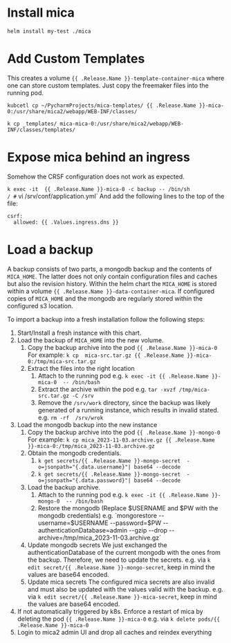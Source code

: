 
# Install mica

`helm install my-test ./mica`


# Add Custom Templates
This creates a volume `{{ .Release.Name }}-template-container-mica` where one can store custom 
templates. Just copy the freemaker files into the running pod.

`kubcetl cp ~/PycharmProjects/mica-templates/ {{ .Release.Name }}-mica-0:/usr/share/mica2/webapp/WEB-INF/classes/`


`k cp _templates/ mica-mica-0:/usr/share/mica2/webapp/WEB-INF/classes/templates/`

# Expose mica behind an ingress
Somehow the CRSF configuration does not work as expected.

`k exec -it  {{ .Release.Name }}-mica-0 -c backup -- /bin/sh`          
`/ #` vi /srv/conf/application.yml`
And add the following lines to the top of the file:
```
csrf:
  allowed: {{ .Values.ingress.dns }}
```

# Load a backup 
A backup consists of two parts, a mongodb backup and the contents of `MICA_HOME`.
The latter does not only contain configuration files and caches but also the revision history.
Within the helm chart the `MICA_HOME` is stored within a volume `{{ .Release.Name }}-data-container-mica`.
If configured copies of `MICA_HOME` and the mongodb are regularly stored within the configured s3 location. 

To import a backup into a fresh installation follow the following steps:
1) Start/Install a fresh instance with this chart.
2) Load the backup of `MICA_HOME` into the new volume.
   1) Copy the backup archive into the pod  `{{ .Release.Name }}-mica-0`
      For example: `k cp  mica-src.tar.gz {{ .Release.Name }}-mica-0:/tmp/mica-src.tar.gz   `
   2) Extract the files into the right location 
      1) Attach to the running pod e.g. `k exec -it {{ .Release.Name }}-mica-0  -- /bin/bash` 
      2) Extract the archive within the pod e.g. `tar -xvzf /tmp/mica-src.tar.gz -C /srv`
      3) Remove the `/srv/work` directory, since the backup was likely generated of a running instance, which results in invalid stated.  e.g. `rm -rf  /srv/wrok`
3) Load the mongodb backup into the new instance
   1) Copy the backup archive into the pod  `{{ .Release.Name }}-mongo-0`
      For example: `k cp mica_2023-11-03.archive.gz {{ .Release.Name }}-mica-0:/tmp/mica_2023-11-03.archive.gz`
   2) Obtain the mongodb credentials. 
      1) `k get secrets/{{ .Release.Name }}-mongo-secret  -o=jsonpath="{.data.username}"| base64 --decode`
      2) `k get secrets/{{ .Release.Name }}-mongo-secret  -o=jsonpath="{.data.password}"| base64 --decode`
   3) Load the backup archive. 
      1) Attach to the running pod e.g. `k exec -it {{ .Release.Name }}-mongo-0  -- /bin/bash` 
      2) Restore the mongodb (Replace $USERNAME and $PW with the mongodb credentials)
         e.g. `mongorestore  --username=$USERNAME --password=$PW --authenticationDatabase=admin --gzip --drop --archive=/tmp/mica_2023-11-03.archive.gz`
   4) Update mongodb secrets
      We just exchanged the authenticationDatabase of the current mongodb with the ones from the backup. Therefore, we need to update the secrets.
      e.g. via `k edit secret/{{ .Release.Name }}-mongo-secret`, keep in mind the values are base64 encoded.
   5) Update mica secrets
      The configured mica secrets are also invalid and must also be updated with the values valid with the backup.
      e.g. via `k edit secret/{{ .Release.Name }}-mica-secret`, keep in mind the values are base64 encoded.
4) If not automatically triggered by k8s. Enforce a restart of mica by deleting the pod `{{ .Release.Name }}-mica-0`
   e.g. via `k delete pods/{{ .Release.Name }}-mica-0`
5) Login to mica2 admin UI and drop all caches and reindex everything

